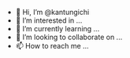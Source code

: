- 👋 Hi, I’m @kantungichi
- 👀 I’m interested in ...
- 🌱 I’m currently learning ...
- 💞️ I’m looking to collaborate on ...
- 📫 How to reach me ...

<!---
kantungichi/kantungichi is a ✨ special ✨ repository because its `README.md` (this file) appears on your GitHub profile.
You can click the Preview link to take a look at your changes.
--->
